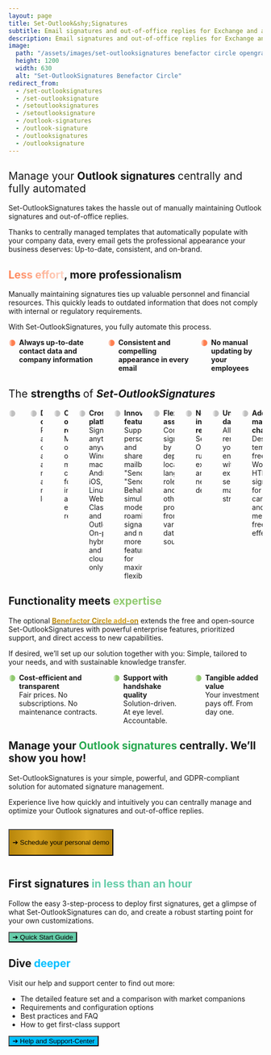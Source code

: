 ```yaml
---
layout: page
title: Set-Outlook&shy;Signatures
subtitle: Email signatures and out-of-office replies for Exchange and all of Outlook.<br>Full-featured, cost-effective, unsurpassed data privacy.
description: Email signatures and out-of-office replies for Exchange and all of Outlook. Full-featured, cost-effective, unsurpassed data privacy.
image:
  path: "/assets/images/set-outlooksignatures benefactor circle opengraph1200x630.png"
  height: 1200
  width: 630
  alt: "Set-OutlookSignatures Benefactor Circle"
redirect_from:
  - /set-outlooksignatures
  - /set-outlooksignature
  - /setoutlooksignatures
  - /setoutlooksignature
  - /outlook-signatures
  - /outlook-signature
  - /outlooksignatures
  - /outlooksignature
---
```



<h2>
  <span style="font-weight: normal;">Manage your </span>
  <span style="font-weight: bold;">Outlook signatures</span>
  <span style="font-weight: normal;"> centrally and fully automated</span>
</h2>
<p>Set-OutlookSignatures takes the hassle out of manually maintaining Outlook signatures and out-of-office replies.</p>
<p>Thanks to centrally managed templates that automatically populate with your company data, every email gets the professional appearance your business deserves: Up-to-date, consistent, and on-brand.</p>


<h2><span style="font-weight: bold; background-image: linear-gradient(to right, #FF7F50 0%, #FF7F5050 100%); background-clip: text; color: transparent;">Less effort</span>, more professionalism</h2>
<p>Manually maintaining signatures ties up valuable personnel and financial resources. This quickly leads to outdated information that does not comply with internal or regulatory requirements.</p>

<p>With Set-OutlookSignatures, you fully automate this process.</p>

<div class="columns is-multiline">
  <div class="column is-one-third-desktop is-half-tablet is-full-mobile">
    <div class="cell" style="display: flex; align-items: flex-start; gap: 0.5em;">
      <span style="font-weight: bold; background-image: linear-gradient(to right, #FF7F5000, coral, coral); background-clip: text; color: transparent;">⚫</span>
      <div style="hyphens: manual;">
        <b>Always up-to-date contact data and company information</b>
      </div>
    </div>
  </div>

  <div class="column is-one-third-desktop is-half-tablet is-full-mobile">
    <div class="cell" style="display: flex; align-items: flex-start; gap: 0.5em;">
      <span style="font-weight: bold; background-image: linear-gradient(to right, #FF7F5000, coral, coral); background-clip: text; color: transparent;">⚫</span>
      <div style="hyphens: manual;">
        <b>Consistent and compelling appearance in every email</b>
      </div>
    </div>
  </div>

  <div class="column is-one-third-desktop is-half-tablet is-full-mobile">
    <div class="cell" style="display: flex; align-items: flex-start; gap: 0.5em;">
      <span style="font-weight: bold; background-image: linear-gradient(to right, #FF7F5000, coral, coral); background-clip: text; color: transparent;">⚫</span>
      <div style="hyphens: manual;">
        <b>No manual updating by your employees</b>
      </div>
    </div>
  </div>
</div>


<h2>
  <span style="font-weight: normal;">The </span>
  <span style="font-weight: bold;">strengths</span>
  <span style="font-weight: normal;"> of </span>
  <span style="font-weight: bold; font-style: italic;">Set-OutlookSignatures</span>
</h2>
<div class="columns is-multiline">
  <div class="column is-one-third-desktop is-half-tablet is-full-mobile">
    <div class="cell" style="display: flex; align-items: flex-start; gap: 0.5em;">
      <span style="font-weight: bold; background-image: linear-gradient(to right, #A9A9A900, silver, silver); background-clip: text; color: transparent;">⚫</span>
      <div style="hyphens: manual;">
        <b>Simply for everyone</b><br>
        Intuitive for IT and marketing, invisible to your employees.
      </div>
    </div>
  </div>

  <div class="column is-one-third-desktop is-half-tablet is-full-mobile">
    <div class="cell" style="display: flex; align-items: flex-start; gap: 0.5em;">
      <span style="font-weight: bold; background-image: linear-gradient(to right, #A9A9A900, silver, silver); background-clip: text; color: transparent;">⚫</span>
      <div style="hyphens: manual;">
        <b>Dynamic content</b><br>
        Predefined and custom attributes at user, mailbox, and manager level.
      </div>
    </div>
  </div>

  <div class="column is-one-third-desktop is-half-tablet is-full-mobile">
    <div class="cell" style="display: flex; align-items: flex-start; gap: 0.5em;">
      <span style="font-weight: bold; background-image: linear-gradient(to right, #A9A9A900, silver, silver); background-clip: text; color: transparent;">⚫</span>
      <div style="hyphens: manual;">
        <b>Out-of-office replies</b><br>
        Manage out-of-office messages centrally, for internal and external recipients.
      </div>
    </div>
  </div>

  <div class="column is-one-third-desktop is-half-tablet is-full-mobile">
    <div class="cell" style="display: flex; align-items: flex-start; gap: 0.5em;">
      <span style="font-weight: bold; background-image: linear-gradient(to right, #A9A9A900, silver, silver); background-clip: text; color: transparent;">⚫</span>
      <div style="hyphens: manual;">
        <b>Cross-platform</b><br>
        Signatures anytime, anywhere: Windows, macOS, Android, iOS, Linux, Web. Classic and New Outlook. On-prem, hybrid and cloud-only.
      </div>
    </div>
  </div>

  <div class="column is-one-third-desktop is-half-tablet is-full-mobile">
    <div class="cell" style="display: flex; align-items: flex-start; gap: 0.5em;">
      <span style="font-weight: bold; background-image: linear-gradient(to right, #A9A9A900, silver, silver); background-clip: text; color: transparent;">⚫</span>
      <div style="hyphens: manual;">
        <b>Innovative features</b><br>
        Supports personal and shared mailboxes, "Send As", "Send on Behalf", simulation mode, roaming signatures, and many more features for maximum flexibility.
      </div>
    </div>
  </div>

  <div class="column is-one-third-desktop is-half-tablet is-full-mobile">
    <div class="cell" style="display: flex; align-items: flex-start; gap: 0.5em;">
      <span style="font-weight: bold; background-image: linear-gradient(to right, #A9A9A900, silver, silver); background-clip: text; color: transparent;">⚫</span>
      <div style="hyphens: manual;">
        <b>Flexible assignment</b><br>
        Control signatures by department, location, language, role, time, and many other properties from various data sources.
      </div>
    </div>
  </div>

  <div class="column is-one-third-desktop is-half-tablet is-full-mobile">
    <div class="cell" style="display: flex; align-items: flex-start; gap: 0.5em;">
      <span style="font-weight: bold; background-image: linear-gradient(to right, #A9A9A900, silver, silver); background-clip: text; color: transparent;">⚫</span>
      <div style="hyphens: manual;">
        <b>No new infrastructure required</b><br>
        Set-OutlookSignatures runs on your existing systems and creates no new dependencies.
      </div>
    </div>
  </div>

  <div class="column is-one-third-desktop is-half-tablet is-full-mobile">
    <div class="cell" style="display: flex; align-items: flex-start; gap: 0.5em;">
      <span style="font-weight: bold; background-image: linear-gradient(to right, #A9A9A900, silver, silver); background-clip: text; color: transparent;">⚫</span>
      <div style="hyphens: manual;">
        <b>Unsurpassed data privacy</b><br>
        All data remains in your trusted environment, within your existing security and management structures.
      </div>
    </div>
  </div>

  <div class="column is-one-third-desktop is-half-tablet is-full-mobile">
    <div class="cell" style="display: flex; align-items: flex-start; gap: 0.5em;">
      <span style="font-weight: bold; background-image: linear-gradient(to right, #A9A9A900, silver, silver); background-clip: text; color: transparent;">⚫</span>
      <div style="hyphens: manual;">
        <b>Additional marketing channel</b><br>
        Design templates freely in Word or HTML. Use signatures for campaigns and brand messaging, free and effectively.
      </div>
    </div>
  </div>
</div>


<h2>Functionality meets <span style="color: #90CA6F">expertise</span></h2>

<p>The optional <a href="/benefactorcircle"><span style="font-weight: bold; background-image: linear-gradient(to right, darkgoldenrod, goldenrod, darkgoldenrod, goldenrod, darkgoldenrod); background-clip: text; color: transparent;">Benefactor Circle add-on</span></a> extends the free and open-source Set-OutlookSignatures with powerful enterprise features, prioritized support, and direct access to new capabilities.<p>

<p>If desired, we’ll set up our solution together with you: Simple, tailored to your needs, and with sustainable knowledge transfer.<p>

<div class="columns is-multiline">
  <div class="column is-one-third-desktop is-half-tablet is-full-mobile">
    <div class="cell" style="display: flex; align-items: flex-start; gap: 0.5em;">
      <span style="font-weight: bold; background-image: linear-gradient(to right, #90CA6F00, #90CA6F, #90CA6F); background-clip: text; color: transparent;">⚫</span>
      <div style="hyphens: manual;">
        <b>Cost-efficient and transparent</b><br>
        Fair prices. No subscriptions. No maintenance contracts.
      </div>
    </div>
  </div>

  <div class="column is-one-third-desktop is-half-tablet is-full-mobile">
    <div class="cell" style="display: flex; align-items: flex-start; gap: 0.5em;">
      <span style="font-weight: bold; background-image: linear-gradient(to right, #90CA6F00, #90CA6F, #90CA6F); background-clip: text; color: transparent;">⚫</span>
      <div style="hyphens: manual;">
        <b>Support with handshake quality</b><br>
        Solution-driven. At eye level. Accountable.
      </div>
    </div>
  </div>

  <div class="column is-one-third-desktop is-half-tablet is-full-mobile">
    <div class="cell" style="display: flex; align-items: flex-start; gap: 0.5em;">
      <span style="font-weight: bold; background-image: linear-gradient(to right, #90CA6F00, #90CA6F, #90CA6F); background-clip: text; color: transparent;">⚫</span>
      <div style="hyphens: manual;">
        <b>Tangible added value</b><br>
        Your investment pays off. From day one.
      </div>
    </div>
  </div>
</div>



<h2>Manage your <span style="color: #28A951;">Outlook signatures</span> centrally. We’ll show you how!</h2>
<p>Set-OutlookSignatures is your simple, powerful, and GDPR-compliant solution for automated signature management.<p>

<p>Experience live how quickly and intuitively you can centrally manage and optimize your Outlook signatures and out-of-office replies.<p>
<div class="columns is-multiline">
  <div class="column is-one-third-desktop is-half-tablet is-full-mobile">
    <div class="cell" style="display: flex; align-items: flex-start; gap: 0.5em;">
      <p><a href="/benefactorcircle/#demo"><button class="button is-link is-normal is-hover has-text-black has-text-weight-bold" style="height: 4em; background-image: linear-gradient(to right, darkgoldenrod, goldenrod, darkgoldenrod, goldenrod, darkgoldenrod);">➔ Schedule your personal demo</button></a></p>
    </div>
  </div>

  <div class="column is-two-thirds-desktop is-half-tablet is-full-mobile">
    <div class="cell" style="display: flex; align-items: flex-start; gap: 0.5em;">
      <div class="scrolling-banner">
        <div class="scrolling-track">
        </div>
      </div>
    </div>
  </div>
</div>


<h2>First signatures <span style="color: MediumAquamarine">in less than an hour</span></h2>
<p>Follow the easy 3-step-process to deploy first signatures, get a glimpse of what Set-OutlookSignatures can do, and create a robust starting point for your own customizations.<p>

<a href="/quickstart"><button class="button is-link is-normal is-hover has-text-black has-text-weight-bold" style="background-color: MediumAquamarine">➔ Quick Start Guide</button></a>


<h2>Dive <span style="color: DeepSkyBlue;">deeper</span></h2>
<p>Visit our help and support center to find out more:<p>
<ul>
  <li>The detailed feature set and a comparison with market companions</li>
  <li>Requirements and configuration options</li>
  <li>Best practices and FAQ</li>
  <li>How to get first-class support</li>
</ul>

<a href="/help"><button class="button is-link is-normal is-hover has-text-black has-text-weight-bold" style="background-color: DeepSkyBlue">➔ Help and Support-Center</button></a>


<style>
  .scrolling-banner {
    overflow: hidden; /* This hides content outside its bounds */
    pointer-events: none;
    display: flex;
    align-items: center;
    width: 100%; /* The visible viewport width for the banner */
    height: 100%;
  }

  .scrolling-banner .scrolling-track {
    display: flex; /* Makes images arrange horizontally */
    align-items: flex-start;
    white-space: nowrap; /* Prevents images from wrapping to the next line */
    gap: 1.5em; /* Spacing between images */
    box-sizing: border-box;
    /* We'll set the animation via JS after calculating width */
    /* animation: scroll-full-track 60s linear infinite; */
  }

  .scrolling-banner .scrolling-track img {
    max-height: 4em; /* Fixed height for consistency */
    /* max-width: 90%; */ /* This can make images of different aspect ratios have different effective widths. Consider a fixed width if you want consistent scroll speed */
    height: auto;
    width: auto; /* Allow natural width based on max-height, but ensure flex-shrink: 0 is important */
    object-fit: contain;
    display: block;
    flex-shrink: 0; /* Prevents images from shrinking */
    flex-grow: 0;
    flex-basis: auto;
    opacity: 1;
  }

  /* Define a base keyframe name, but the exact values will be injected */
  @keyframes scroll-full-track-dynamic {
    from {
      transform: translateX(0);
    }
    /* 'to' value will be set by JavaScript */
    /* to { transform: translateX(calc(var(--scroll-distance) * -1)); } */
  }
</style>


<script>
  document.addEventListener('DOMContentLoaded', () => {
    const track = document.querySelector('.scrolling-track');
    const banner = document.querySelector('.scrolling-banner');

    if (!track || !banner) {
      console.warn('Scrolling track or banner element not found. Please ensure the HTML structure is correct.');
      return;
    }

    fetch('https://set-outlooksignatures.com/client-images.txt')
      .then(response => {
        if (!response.ok) {
          throw new Error(`HTTP error! status: ${response.status}`);
        }
        return response.text();
      })
      .then(text => {
        let urls = text.split('\n').map(line => line.trim()).filter(Boolean);

        // Optional: Add this line if your client-images.txt might sometimes have duplicate URLs
        // and you only want unique images for the original set.
        // urls = [...new Set(urls)];

        if (urls.length === 0) {
          console.warn('No image URLs found. Banner will not display images.');
          return;
        }

        // --- 1. Shuffle the original URLs FIRST ---
        // This `urls` array will become our single, unique, shuffled set.
        for (let i = urls.length - 1; i > 0; i--) {
          const j = Math.floor(Math.random() * (i + 1));
          [urls[i], urls[j]] = [urls[j], urls[i]]; // Fisher-Yates shuffle
        }

        const originalShuffledUniqueUrls = [...urls]; // Store this as the definitive unique, shuffled set

        // --- 2. Create the final list of URLs for the track ---
        // This is the array that will be used to create the actual img elements.
        // It should contain the original shuffled set, followed by a duplicate for looping.
        const finalUrlsForDOM = [...originalShuffledUniqueUrls];
        finalUrlsForDOM.push(...originalShuffledUniqueUrls); // Add a second copy for seamless looping
        finalUrlsForDOM.push(...originalShuffledUniqueUrls); // Add a third copy for seamless looping

        // Debugging logs (keep these to verify the data structure is correct)
        console.log('URLs from text file (before shuffle):', urls);
        console.log('originalShuffledUniqueUrls (after shuffle, before duplication):', originalShuffledUniqueUrls);
        console.log('finalUrlsForDOM (ready for DOM insertion):', finalUrlsForDOM);

        track.innerHTML = ''; // Clear existing content of the track

        // Populate the track with images
        const imageElements = []; // This will now store all img elements in the correct order
        let loadedCount = 0;
        const totalImagesToLoad = finalUrlsForDOM.length;

        if (totalImagesToLoad === 0) {
          console.warn('No images to load after processing URLs.');
          return;
        }

        // 1. Create ALL image elements and append them to the DOM immediately
        // This ensures the DOM order matches finalUrlsForDOM exactly.
        finalUrlsForDOM.forEach(url => {
          const img = new Image();
          img.src = url;
          // The alt attribute is being constructed from the URL. This might not be ideal
          // for accessibility if the filename doesn't represent the image content well.
          // Consider a more descriptive alt text if possible.
          img.alt = `https://${url.split('/').pop()?.split('.').slice(0, -1).join('.')}` || 'Client Logo';

          // Append the image to the DOM immediately in the correct order
          track.appendChild(img);
          imageElements.push(img); // Store reference for animation setup later
        });

        // 2. Now, attach onload/onerror handlers to the already-appended images
        // This ensures that `setupAnimation` only runs after all *visual* elements are loaded
        // and their dimensions are available.
        imageElements.forEach((img, index) => {
          // We already have the correct URL from finalUrlsForDOM, but img.src is also set.
          // Using the URL from finalUrlsForDOM for error logging clarity.
          const url = finalUrlsForDOM[index];

          img.onload = () => {
            loadedCount++;
            if (loadedCount === totalImagesToLoad) {
              setupAnimation();
            }
          };
          
          img.onerror = () => {
            console.error(`Failed to load image: ${url}`);
            loadedCount++;
            // Still attempt to set up animation even if some images fail to load
            if (loadedCount === totalImagesToLoad) {
              setupAnimation();
            }
          };

          // Important: For cached images, 'onload' might not fire.
          // Manually check and trigger if the image is already complete.
          // naturalHeight > 0 is a good check for successful load vs broken image
          if (img.complete && img.naturalHeight > 0) {
            img.onload(); // Manually trigger onload if already complete
          } else if (img.complete && img.naturalHeight === 0) {
              // Image is complete but height is 0, likely a broken image.
              img.onerror(); // Manually trigger onerror
          }
        });


        function setupAnimation() {
          requestAnimationFrame(() => {
            const bannerWidth = banner.clientWidth;
            const computedStyle = getComputedStyle(track);
            // Ensure gapSize is parsed correctly, it could be a string like "10px"
            const gapSize = parseFloat(computedStyle.gap) || 0;

            // Calculate the exact scroll distance:
            // This must be the total width of *one full unique set* of images PLUS their internal gaps.
            let scrollDistance = 0;
            if (originalShuffledUniqueUrls.length > 0) {
              for (let i = 0; i < originalShuffledUniqueUrls.length; i++) {
                // Reference the image elements corresponding to the *first* unique set in the DOM
                const img = imageElements[i]; // imageElements is now guaranteed to be in the correct order
                if (img) {
                  scrollDistance += img.offsetWidth;
                  if (i < originalShuffledUniqueUrls.length - 1) {
                    scrollDistance += gapSize;
                  }
                } else {
                  console.warn(`JS DEBUG: Image element for original index ${i} not found or failed to load. Scroll distance may be inaccurate.`);
                }
              }
            }

            // --- CRITICAL DEBUGGING OUTPUT ---
            // This output helps verify the calculated scroll distance and image dimensions
            const renderedImageInfo = imageElements.slice(0, originalShuffledUniqueUrls.length).map((img, index) => ({
              src: originalShuffledUniqueUrls[index].split('/').pop(),
              offsetWidth: img ? img.offsetWidth : 'N/A'
            }));
            console.log('JS DEBUG: Info for first unique set of images (for scrollDistance calculation):', renderedImageInfo);
            console.log('JS DEBUG: Calculated scrollDistance:', scrollDistance, 'px');
            console.log('JS DEBUG: Total track scrollWidth (should be ~3x scrollDistance):', track.scrollWidth, 'px');
            console.log('JS DEBUG: Banner clientWidth:', bannerWidth, 'px');
            // --- END CRITICAL DEBUGGING OUTPUT ---

            if (scrollDistance <= 0 || track.scrollWidth <= bannerWidth + 1) {
              console.warn('JS DEBUG: Content is not wide enough to scroll or scroll distance is zero. Disabling animation.');
              track.style.animation = 'none';
              return;
            }

            const pixelsPerSecond = 50; // Adjust this value to control speed
            const animationDuration = scrollDistance / pixelsPerSecond;

            // Check if a styleSheet for this animation already exists to avoid duplicates
            let styleSheet = document.getElementById('dynamic-scroll-animation-style');
            if (!styleSheet) {
                styleSheet = document.createElement('style');
                styleSheet.type = 'text/css';
                styleSheet.id = 'dynamic-scroll-animation-style'; // Give it an ID for easier lookup
                document.head.appendChild(styleSheet);
            } else {
                // Clear previous rules if reusing the stylesheet
                while(styleSheet.sheet && styleSheet.sheet.cssRules.length > 0) {
                    styleSheet.sheet.deleteRule(0);
                }
            }


            const animationName = 'scroll-full-track-dynamic-' + Date.now(); // Unique name each time
            const keyframesRule = `
              @keyframes ${animationName} {
                from { transform: translateX(0); }
                to { transform: translateX(${-scrollDistance}px); }
              }
            `;
            styleSheet.sheet.insertRule(keyframesRule, styleSheet.sheet.cssRules.length);

            // Apply the animation
            track.style.animation = `${animationName} ${animationDuration}s linear infinite`;
            track.style.animationPlayState = 'running';
          });
        }
      })
      .catch(error => {
        console.error('Failed to fetch or process image URLs:', error);
      });
  });
</script>